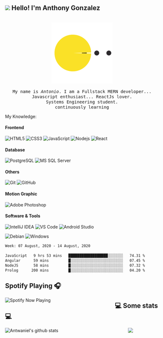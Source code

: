 ## <img src="https://raw.githubusercontent.com/alexnaiman/alexnaiman/master/resources/welcomeglitch.gif" width="50px" /> Hello! I'm Anthony Gonzalez
<div align="center">
	<br>
	<img src="https://raw.githubusercontent.com/Aniket965/Aniket965/master/pacman.svg?sanitize=true" width="200" height="200">
	<br>
	
<p align="center" >
  <samp>
    My name is <em>Antonio</em>. I am a Fullstack MERN developer... 
  <br/> Javascript enthusiast... ReactJs lover. 
    <br/> Systems Engineering student.
      <br/>
continuously learning
	  
  </samp>
</p>
<!--     	<img src="https://bingimages.herokuapp.com/unsplash1" width="800" height="400"> -->
</div>



<!-- <h3>Refresh the page to see the magic</h3> -->

My Knowledge:
#### Frontend
![HTML5](https://img.shields.io/badge/-HTML5-%23E44D27?style=flat-square&logo=html5&logoColor=ffffff)
![CSS3](https://img.shields.io/badge/-CSS3-%231572B6?style=flat-square&logo=css3)
![JavaScript](https://img.shields.io/badge/-JavaScript-%23F7DF1C?style=flat-square&logo=javascript&logoColor=000000&labelColor=%23F7DF1C&color=%23FFCE5A)
![Nodejs](https://img.shields.io/badge/-Nodejs-black?style=flat-square&logo=Node.js)
![React](https://img.shields.io/badge/-React-%23282C34?style=flat-square&logo=react)


#### Database
![PostgreSQL](https://img.shields.io/badge/-PostgreSQL-336791?style=flat-square&logo=postgresql)
![MS SQL Server](http://img.shields.io/badge/-MS%20SQL%20Server-CC2927?style=flat-square&logo=microsoft-sql-server&logoColor=ffffff)

#### Others
![Git](https://img.shields.io/badge/-Git-%23F05032?style=flat-square&logo=git&logoColor=%23ffffff)
![GitHub](https://img.shields.io/badge/-GitHub-181717?style=flat-square&logo=github)


#### Motion Graphic
![Adobe Photoshop](http://img.shields.io/badge/-Abode%20Photoshop-26C9FF?style=flat-square&logo=adobe-photoshop&logoColor=ffffff)


#### Software & Tools
![IntelliJ IDEA](http://img.shields.io/badge/-IntelliJ%20IDEA-000000?style=flat-square&logo=intellij-idea&logoColor=ffffff)
![VS Code](http://img.shields.io/badge/-VS%20Code-007ACC?style=flat-square&logo=visual-studio-code&logoColor=ffffff)
![Android Studio](http://img.shields.io/badge/-Android%20Studio-3DDC84?style=flat-square&logo=android-studio&logoColor=ffffff)

![Debian](http://img.shields.io/badge/-Debian-A81D33?style=flat-square&logo=debian&logoColor=ffffff)
![Windows](http://img.shields.io/badge/-Windows-0078D6?style=flat-square&logo=windows&logoColor=ffffff)



<!--START_SECTION:waka-->
```text
Week: 07 August, 2020 - 14 August, 2020

JavaScript   9 hrs 53 mins   ██████████████████░░░░░░░   74.31 % 
Angular      59 mins         █░░░░░░░░░░░░░░░░░░░░░░░░   07.45 % 
NodeJS       58 mins         █░░░░░░░░░░░░░░░░░░░░░░░░   07.32 % 
Prolog      200 mins         █░░░░░░░░░░░░░░░░░░░░░░░░   04.20 % 
```
<!--END_SECTION:waka-->


## Spotify Playing 🎧



[<img src="https://spotify-now-playing.satyu.vercel.app/api/spotify-playing" alt="Spotify Now Playing" width="350" style="float: left; margin-right: 10px;" />](https://open.spotify.com/user/907xk5z7qnv96q1qbcjru1yk9?si=b09b3c92305e450a)




<h2>💻 Some stats 💻</h2>

![Antwaniel's github stats](https://github-readme-stats.vercel.app/api?username=Antwaniel&show_icons=true&title_color=fff&icon_color=79ff97&text_color=9f9f9f&bg_color=151515)
<img src="https://media.tenor.com/images/df8c44a1d20ab367fdcb21880985fd33/tenor.gif" align="right"  width="20%"/>
